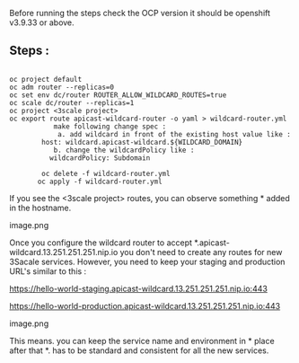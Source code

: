 Before running the steps check the OCP version it should be openshift v3.9.33 or above. 



 ## Steps : 
 
```

oc project default
oc adm router --replicas=0 
oc set env dc/router ROUTER_ALLOW_WILDCARD_ROUTES=true
oc scale dc/router --replicas=1
oc project <3scale project> 
oc export route apicast-wildcard-router -o yaml > wildcard-router.yml
           make following change spec : 
            a. add wildcard in front of the existing host value like : 
	    host: wildcard.apicast-wildcard.${WILDCARD_DOMAIN}
           b. change the wildcardPolicy like :
	      wildcardPolicy: Subdomain

        oc delete -f wildcard-router.yml
       oc apply -f wildcard-router.yml
````	
If you see the <3scale project>  routes, you can observe something * added in the hostname. 

image.png


Once you configure the wildcard router to accept *.apicast-wildcard.13.251.251.251.nip.io
you don't need to create any routes for new 3Sacale services. However, you need to keep your staging and production URL's similar to this : 

https://hello-world-staging.apicast-wildcard.13.251.251.251.nip.io:443

https://hello-world-production.apicast-wildcard.13.251.251.251.nip.io:443

image.png


This means. you can keep the service name and environment in * place after that *.<wildcard domain > has to be standard and consistent for all the new services. 


